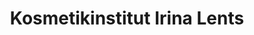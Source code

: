 ---
title: "Kosmetikinstitut Irina Lents"
url: /salzgitter/kosmetikinstitut-irina-lents/
shop: Kosmetik
---